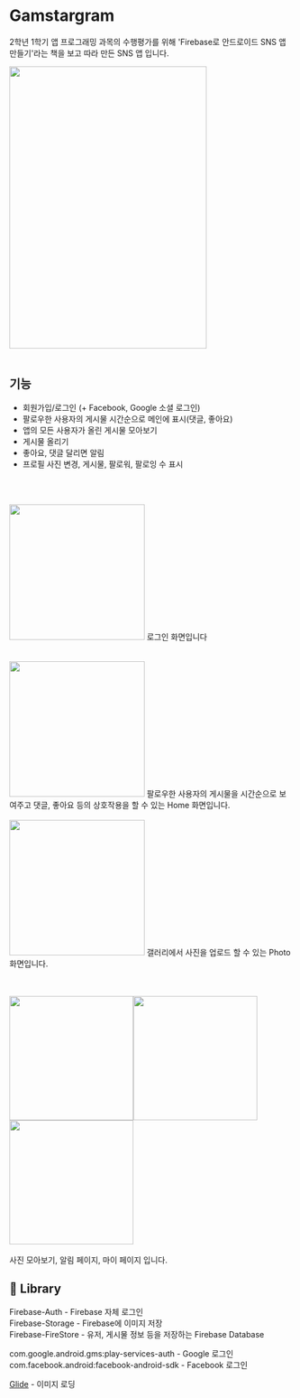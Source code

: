 # Gamstargram

2학년 1학기 앱 프로그래밍 과목의 수행평가를 위해 'Firebase로 안드로이드 SNS 앱 만들기'라는 책을 보고 따라 만든 SNS 앱 입니다. 

<img src="https://user-images.githubusercontent.com/57486593/121766896-04ba9d00-cb90-11eb-8109-e8e4cdaaf968.png" width="350" height="500">
<br><br>



## 기능
- 회원가입/로그인 (+ Facebook, Google 소셜 로그인)
- 팔로우한 사용자의 게시물 시간순으로 메인에 표시(댓글, 좋아요)
- 앱의 모든 사용자가 올린 게시물 모아보기
- 게시물 올리기
- 좋아요, 댓글 달리면 알림
- 프로필 사진 변경, 게시물, 팔로워, 팔로잉 수 표시

<br><br>



<!-- 로그인 -->
<img src="https://user-images.githubusercontent.com/57486593/121769691-0a1fe380-cba0-11eb-84b1-1b5a89ffeb36.gif" width="240" >
로그인 화면입니다 <br><br><br>


<!-- 메인화면 좋아요 + 댓글 -->
<img src="https://user-images.githubusercontent.com/57486593/121769797-9205ed80-cba0-11eb-80a1-af104f162610.gif" width="240" >
팔로우한 사용자의 게시물을 시간순으로 보여주고 댓글, 좋아요 등의 상호작용을 할 수 있는 Home 화면입니다. <br><br>

<!-- 사진 업로드 -->
<img src="https://user-images.githubusercontent.com/57486593/121769988-9e3e7a80-cba1-11eb-8059-7389622d836c.gif" width="240" >
갤러리에서 사진을 업로드 할 수 있는 Photo 화면입니다. <br><br><br>


<img src="https://user-images.githubusercontent.com/57486593/121770093-45231680-cba2-11eb-8da0-b385488abf66.png" width="220" ><img src="https://user-images.githubusercontent.com/57486593/121770072-2f155600-cba2-11eb-8aa4-16b9f37875f1.png" width="220" ><img src="https://user-images.githubusercontent.com/57486593/121770077-3472a080-cba2-11eb-834a-63cce5f4e20d.png" width="220" >
<br><br> 사진 모아보기, 알림 페이지, 마이 페이지 입니다.



## 📂 Library
Firebase-Auth - Firebase 자체 로그인 <br>
Firebase-Storage - Firebase에 이미지 저장 <br>
Firebase-FireStore - 유저, 게시물 정보 등을 저장하는 Firebase Database <br>

com.google.android.gms:play-services-auth - Google 로그인 <br>
com.facebook.android:facebook-android-sdk - Facebook 로그인 <br>

[Glide](https://github.com/bumptech/glide) - 이미지 로딩 <br>



